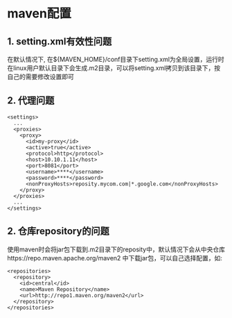 # maven配置

## 1. setting.xml有效性问题    

在默认情况下, 在${MAVEN_HOME}/conf目录下setting.xml为全局设置，运行时在linux用户默认目录下会生成.m2目录，可以将setting.xml拷贝到该目录下，按自己的需要修改设置即可    

## 2. 代理问题    

    <settings>
      ...
      <proxies>
        <proxy>
          <id>my-proxy</id>
          <active>true</active>
          <protocol>http</protocol>
          <host>10.10.1.11</host>
          <port>8081</port>
          <username>****</username>
          <password>****</password>
          <nonProxyHosts>reposity.mycom.com|*.google.com</nonProxyHosts>
        </proxy>
      </proxies>
      ...
    </settings>


## 2. 仓库repository的问题


使用maven时会将jar包下载到.m2目录下的reposity中，默认情况下会从中央仓库https://repo.maven.apache.org/maven2 中下载jar包，可以自己选择配置，如:    

    <repositories>    
      <repository>    
        <id>central</id>    
        <name>Maven Repository</name>    
        <url>http://repo1.maven.org/maven2</url>    
      </repository>    
    </repositories>    
